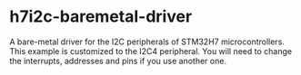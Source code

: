 # h7i2c-baremetal-driver
A bare-metal driver for the I2C peripherals of STM32H7 microcontrollers.
This example is customized to the I2C4 peripheral. You will need to change the interrupts, addresses and pins if you use another one.

